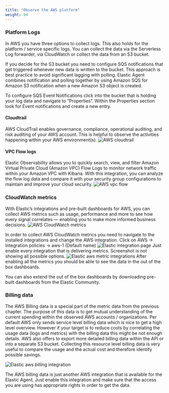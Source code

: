 ```yaml
---
title: "Observe the AWS platform"
weight: 94
---
```

### Platform Logs

In AWS you have three options to collect logs. This also holds for the platform / service specific logs. You can collect the data via the Serverless Log forwarder, via CloudWatch or collect the data from an S3 bucket.

If you decide for the S3 bucket you need to configure SQS notifications that get triggered whenever new data is written to the bucket. This approach is best practice to avoid significant lagging with polling. Elastic Agent combines notification and polling together by using Amazon SQS for Amazon S3 notification when a new Amazon S3 object is created.

To configure SQS Event Notifications click into the bucket that is holding your log data and navigate to “Properties”. Within the Properties section look for Event notifications and create a new entry.

#### Cloudtrail
AWS CloudTrail enables governance, compliance, operational auditing, and risk auditing of your AWS account. This is helpful to observe the activities happening within your AWS environment(s).
![AWS cloudtrail](/images/cloudtrail.png)

#### VPC Flow logs
Elastic Observability allows you to quickly search, view, and filter Amazon Virtual Private Cloud (Amazon VPC) Flow Logs to monitor network traffic within your Amazon VPC with Kibana. With this integration, you can analyze the flow log data and compare it with your security group configurations to maintain and improve your cloud security.
![AWS vpc flow](/images/vpc-flow.png)

### CloudWatch metrics
With Elastic’s integrations and pre-built dashboards for AWS, you can collect AWS metrics such as usage, performance and more to see how every signal correlates — enabling you to make more informed business decisions.
![AWS CloudWatch metrics](/images/metrics.png)

In order to collect AWS CloudWatch metrics you need to navigate to the installed integrations and change the AWS integration. Click on AWS → Integration policies → aws-1 (Default name)
![Elastic integration page](/images/integration-page.png)
Just enable every integration that is delivering metrics. Screenshot is not showing all possible options.
![Elastic aws metric integrations](/images/metric-integrations.png)
After enabling all the metrics you should be able to see the data in the out of the box dashboards.

You can also extend the out of the box dashboards by downloading pre-built dashboards from the Elastic Community.

### Billing data
The AWS Billing data is a special part of the metric data from the previous chapter. The purpose of this data is to get mutual understanding of the current spending within the observed AWS accounts / organizations.
Per default AWS only sends service level billing data which is nice to get a high level overview. However if your target is to reduce costs by correlating the usage data (logs and metrics) with the billing data this might be not enough details. AWS also offers to export more detailed billing data within the API or into a separate S3 bucket. Collecting this resource level billing data is very useful to compare the usage and the actual cost and therefore identify possible savings.

![Elastic aws billing integration](/images/billing-integration.png)

The AWS billing data is just another AWS integration that is available for the Elastic Agent. Just enable this integration and make sure that the access you are using has appropriate rights in order to get the data.


